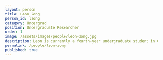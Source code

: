 ```yaml
---
layout: person  
title: Leon Zong
person_id: lzong
category: Undergrad   
position: Undergraduate Researcher
order: 1
image: /assets/images/people/leon-zong.jpg
description: Leon is currently a fourth-year undergraduate student in Computer Science and Biology. 
permalink: /people/leon-zong
published: true
---
```

